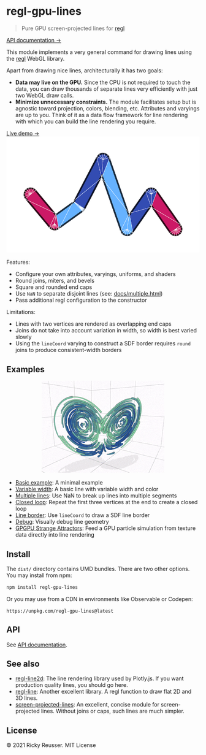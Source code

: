 # regl-gpu-lines

> Pure GPU screen-projected lines for [regl](https://github.com/regl-project/regl)

[API documentation &rarr;](./API.md)

This module implements a very general command for drawing lines using the [regl](https://github.com/regl-project/regl) WebGL library.

Apart from drawing nice lines, architecturally it has two goals:
- **Data may live on the GPU.** Since the CPU is not required to touch the data, you can draw thousands of separate lines very efficiently with just two WebGL draw calls.
- **Minimize unnecessary constraints.** The module facilitates setup but is agnostic toward projection, colors, blending, etc. Attributes and varyings are up to you. Think of it as a data flow framework for line rendering with which you can build the line rendering you require.

<p align="center">
  <div><a href="https://rreusser.github.io/regl-gpu-lines/docs/debug.html">Live demo &rarr;</a></div>
  <div><a href="https://rreusser.github.io/regl-gpu-lines/docs/debug.html">
    <img src="./docs/debug.png" alt="Lines with round joins and caps" width="600">
  </a></div>
</p>

Features:

- Configure your own attributes, varyings, uniforms, and shaders
- Round joins, miters, and bevels
- Square and rounded end caps
- Use `NaN` to separate disjoint lines (see: [docs/multiple.html](https://rreusser.github.io/regl-gpu-lines/docs/multiple.html))
- Pass additional regl configuration to the constructor

Limitations:

- Lines with two vertices are rendered as overlapping end caps
- Joins do not take into account variation in width, so width is best varied slowly
- Using the `lineCoord` varying to construct a SDF border requires `round` joins to produce consistent-width borders

## Examples

<p align="center">
  <img src="./docs/lorenz.gif" alt="GPGPU Lorenz Attractor">
</p>

- [Basic example](https://rreusser.github.io/regl-gpu-lines/docs/basic.html): A minimal example
- [Variable width](https://rreusser.github.io/regl-gpu-lines/docs/variable-width.html): A basic line with variable width and color
- [Multiple lines](https://rreusser.github.io/regl-gpu-lines/docs/multiple.html): Use NaN to break up lines into multiple segments
- [Closed loop](https://rreusser.github.io/regl-gpu-lines/docs/closed-loop.html): Repeat the first three vertices at the end to create a closed loop
- [Line border](https://rreusser.github.io/regl-gpu-lines/docs/border.html): Use `lineCoord` to draw a SDF line border
- [Debug](https://rreusser.github.io/regl-gpu-lines/docs/debug.html): Visually debug line geometry
- [GPGPU Strange Attractors](https://observablehq.com/d/ab6cd8bb0137889c): Feed a GPU particle simulation from texture data directly into line rendering

## Install

The `dist/` directory contains UMD bundles. There are two other options. You may install from npm:

```bash
npm install regl-gpu-lines
```

Or you may use from a CDN in environments like Observable or Codepen:

```
https://unpkg.com/regl-gpu-lines@latest
```

## API

See [API documentation](./API.md).

## See also

- [regl-line2d](https://github.com/gl-vis/regl-line2d): The line rendering library used by Plotly.js. If you want production quality lines, you should go here.
- [regl-line](https://www.npmjs.com/package/regl-line): Another excellent library. A regl function to draw flat 2D and 3D lines.
- [screen-projected-lines](https://github.com/substack/screen-projected-lines): An excellent, concise module for screen-projected lines. Without joins or caps, such lines are much simpler.

## License

&copy; 2021 Ricky Reusser. MIT License
